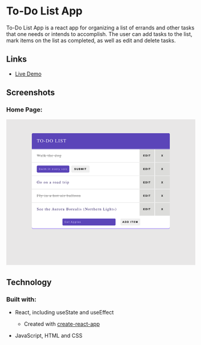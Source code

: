 # To-Do List App

To-Do List App is a react app for organizing a list of errands and other tasks that one needs or intends to accomplish. The user can add tasks to the list, mark items on the list as completed, as well as edit and delete tasks.

## Links

- [Live Demo](https://to-do-list-client.herokuapp.com)

## Screenshots

### Home Page:

![home page](screenshots/to-do-list.png)

## Technology

### Built with:

- React, including useState and useEffect

  - Created with [create-react-app](https://github.com/facebook/create-react-app)

- JavaScript, HTML and CSS

